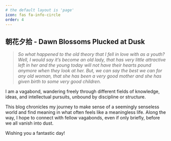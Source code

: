 ```yaml
---
# the default layout is 'page'
icon: fas fa-info-circle
order: 4
---
```


## 朝花夕拾 - Dawn Blossoms Plucked at Dusk

> *So what happened to the old theory that I fell in love with as a youth? Well, I would say it’s become an old lady, that has very little attractive left in her and the young today will not have their hearts pound anymore when they look at her. But, we can say the best we can for any old woman, that she has been a very good mother and she has given birth to some very good children.* 

I am a vagabond, wandering freely through different fields of knowledge, ideas, and intellectual pursuits, unbound by discipline or structure.

This blog chronicles my journey to make sense of a seemingly senseless world and find meaning in what often feels like a meaningless life. Along the way, I hope to connect with fellow vagabonds, even if only briefly, before we all vanish into dust.

Wishing you a fantastic day!
